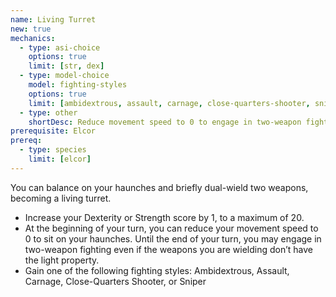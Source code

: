 ```yaml
---
name: Living Turret
new: true
mechanics:
  - type: asi-choice
    options: true
    limit: [str, dex]
  - type: model-choice
    model: fighting-styles
    options: true
    limit: [ambidextrous, assault, carnage, close-quarters-shooter, sniper]
  - type: other
    shortDesc: Reduce movement speed to 0 to engage in two-weapon fighting with non-light weapons until the end of your turn.
prerequisite: Elcor
prereq:
  - type: species
    limit: [elcor]
---
```

You can balance on your haunches and briefly dual-wield two weapons, becoming a living turret.

- Increase your Dexterity or Strength score by 1, to a maximum of 20.
- At the beginning of your turn, you can reduce your movement speed to 0 to sit on your haunches.
Until the end of your turn, you may engage in two-weapon fighting even if the weapons you are wielding don’t have the
light property.
- Gain one of the following fighting styles: Ambidextrous, Assault, Carnage, Close-Quarters Shooter, or Sniper


